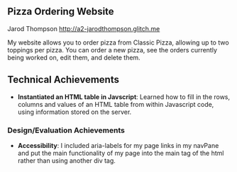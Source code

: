 ## Pizza Ordering Website
Jarod Thompson
http://a2-jarodthompson.glitch.me

My website allows you to order pizza from Classic Pizza, allowing up to two toppings per pizza. 
You can order a new pizza, see the orders currently being worked on, edit them, and delete them.

## Technical Achievements
- **Instantiated an HTML table in Javscript**: Learned how to fill in the rows, columns and values of an HTML
                                               table from within Javascript code, using information stored on the server.

### Design/Evaluation Achievements
- **Accessibility**: I included aria-labels for my page links in my navPane and put the main functionality of my page
                     into the main tag of the html rather than using another div tag.
